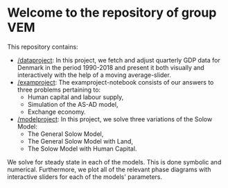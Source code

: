 # Welcome to the repository of group VEM

This repository contains:

* [/dataproject](/dataproject): In this project, we fetch and adjust quarterly GDP data for Denmark in the period 1990-2018 and present it both visually and interactively with the help of a moving average-slider.
* [/examproject](/examproject): The examproject-notebook consists of our answers to three problems pertaining to:
   - Human capital and labour supply,
   - Simulation of the AS-AD model,
   - Exchange economy.
* [/modelproject](/modelproject): In this project, we solve three variations of the Solow Model:
   - The General Solow Model,
   - The General Solow Model with Land,
   - The Solow Model with Human Capital.

We solve for steady state in each of the models. This is done symbolic and numerical. Furthermore, we plot all of the relevant phase diagrams with interactive sliders for each of the models' parameters.

